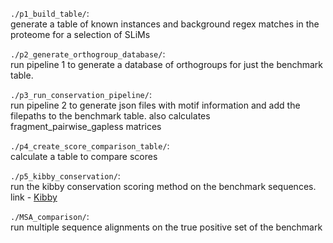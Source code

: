 `./p1_build_table/`:<br>
generate a table of known instances and background regex matches in the proteome for a selection of SLiMs

`./p2_generate_orthogroup_database/`:<br>
run pipeline 1 to generate a database of orthogroups for just the benchmark table.

`./p3_run_conservation_pipeline/`:<br>
run pipeline 2 to generate json files with motif information and add the filepaths to the benchmark table. also calculates fragment_pairwise_gapless matrices

`./p4_create_score_comparison_table/`:<br>
calculate a table to compare scores

`./p5_kibby_conservation/`:<br>
run the kibby conservation scoring method on the benchmark sequences. link - [Kibby]() 

`./MSA_comparison/`:<br>
run multiple sequence alignments on the true positive set of the benchmark


